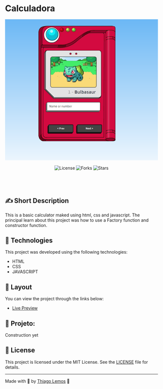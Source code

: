 # Calculadora

<p align="center">
  <img alt="Calculadora" src=".github/desktop.png">
  <!-- <img alt="Calculadora" src=".github/mobile.png"> -->
</p>

<p align="center">
  <img  src="https://img.shields.io/static/v1?label=license&message=MIT&color=131313&labelColor=323A46" alt="License">
  
  <img src="https://img.shields.io/github/forks/thiagolemosdev/pokedexjs?label=forks&message=MIT&color=131313&labelColor=323A46" alt="Forks">

  <img src="https://img.shields.io/github/stars/thiagolemosdev/pokedexjs?label=stars&message=MIT&color=131313&labelColor=323A46" alt="Stars">
</p>

<h1 align="center">
<!--     <img alt="my-onix" title="my-onix-web" src=".github/preview.gif" /> -->
</h1>

<br>

## ✍ Short Description

This is a basic calculator maked using html, css and javascript. The principal learn about this project was how to use a Factory function and constructor function.

## 🧪 Technologies

This project was developed using the following technologies:

- HTML
- CSS
- JAVASCRIPT

<!-- ## 🚀 Getting started

Clone the project and access the folder.

```bash
git clone https://github.com/birobirobiro/my-onix-web.git
cd my-onix-web
```

Run this command to install the dependencies.

```bash
yarn install
yarn dev
``` -->

## 🔖 Layout

You can view the project through the links below:

- [Live Preview](https://pokedex.thiagolemos.tech/)

<!-- - [Figma](https://www.figma.com/file/lbP6LDjR1s9g6NbnYnwNdY/myOnix/duplicate) -->

<!-- Remembering that you need to have a [Figma](http://figma.com/) account to access it. -->

## 🚧 Projeto:

Construction yet

<!-- ## 🎨 Inspiração:

Figma: https://www.figma.com/file/2A51gQJCk5V6LxcIh2en0b/HBO-Max-Redesign-Web-App-(Community) -->

## 📝 License

This project is licensed under the MIT License. See the [LICENSE](LICENSE) file for details.

---

Made with 💙 by [Thiago Lemos](https://www.thiagolemos.tech) 👋
